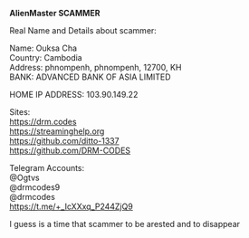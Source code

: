 **AlienMaster SCAMMER**

Real Name and Details about scammer:</br>

Name: Ouksa Cha</br>
Country: Cambodia</br>
Address: phnompenh, phnompenh, 12700, KH</br>
BANK: ADVANCED BANK OF ASIA LIMITED</br>

HOME IP ADDRESS: 103.90.149.22</br>

Sites:</br>
https://drm.codes</br>
https://streaminghelp.org</br>
https://github.com/ditto-1337</br>
https://github.com/DRM-CODES</br>

Telegram Accounts:</br>
@Ogtvs</br>
@drmcodes9</br>
@drmcodes</br>
https://t.me/+_IcXXxq_P244ZjQ9</br>



I guess is a time that scammer to be arested and to disappear
